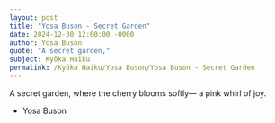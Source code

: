 ```yaml
---
layout: post
title: "Yosa Buson - Secret Garden"
date: 2024-12-30 12:00:00 -0000
author: Yosa Buson
quote: "A secret garden,"
subject: Kyōka Haiku
permalink: /Kyōka Haiku/Yosa Buson/Yosa Buson - Secret Garden
---
```


A secret garden,
where the cherry blooms softly—
a pink whirl of joy.

- Yosa Buson
